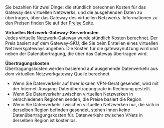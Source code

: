 Sie bezahlen für zwei Dinge: die stündlich berechnen Kosten für das Gateway des virtuellen Netzwerks, und die ausgehenden Daten zu übertragen, über das Gateway des virtuellen Netzwerks. Informationen zu den Preisen finden Sie auf der [Preise](https://azure.microsoft.com/pricing/details/vpn-gateway) Seite.

**Virtuelles Netzwerk-Gateway-Serverkosten**<br>Jedes virtuelle Netzwerk-Gateway wurde stündlich Kosten berechnet. Der Preis basiert auf dem Gateway-SKU, die Sie beim Erstellen eines virtuellen Netzwerkgateways angeben. Die Kosten für die gatewaynutzung wird und neben der Datenübertragung, die über das Gateway übertragen wird.

**Übertragungskosten**<br>Übertragungskosten werden basierend auf ausgehende Datenverkehr aus dem virtuellen Netzwerkgateway Quelle berechnet.

* Wenn Sie Datenverkehr auf Ihrer lokalen VPN-Gerät gesendet, wird mit der Internet-Ausgang-Datenübertragungsrate in Rechnung gestellt.
* Wenn Sie Datenverkehr zwischen virtuellen Netzwerken in verschiedenen Regionen senden, die Preise basiert die Region.
* Wenn Sie Datenverkehr zwischen virtuellen Netzwerken nur, die sich in derselben Region befinden gesendet, stehen Ihnen keine Datenübertragungskosten für. Datenverkehr zwischen VNets in derselben Region ist kostenlos.


